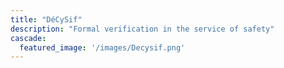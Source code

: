 ```yaml
---
title: "DéCySif"
description: "Formal verification in the service of safety"
cascade:
  featured_image: '/images/Decysif.png'
---
```

